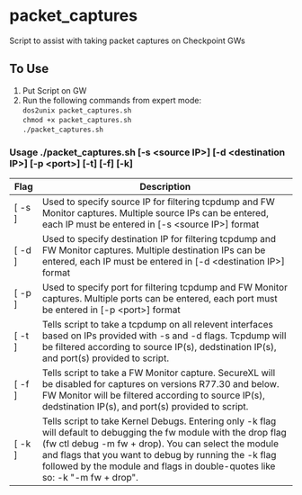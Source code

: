 # packet_captures
Script to assist with taking packet captures on Checkpoint GWs
## To Use
1. Put Script on GW  
2. Run the following commands from expert mode:  
  `dos2unix packet_captures.sh`  
  `chmod +x packet_captures.sh`  
  `./packet_captures.sh`  

### Usage ./packet_captures.sh [-s \<source IP\>] [-d \<destination IP\>] [-p \<port\>] [-t] [-f] [-k]  
 Flag | Description
 --- | ---  
  [ -s ] | Used to specify source IP for filtering tcpdump and FW Monitor captures. Multiple source IPs can be entered, each IP must be entered in [-s \<source IP\>] format  
  [ -d ] | Used to specify destination IP for filtering tcpdump and FW Monitor captures. Multiple destination IPs can be entered, each IP must be entered in [-d \<destination IP\>] format  
  [ -p ] | Used to specify port for filtering tcpdump and FW Monitor captures. Multiple ports can be entered, each port must be entered in [-p \<port\>] format  
  [ -t ] | Tells script to take a tcpdump on all relevent interfaces based on IPs provided with -s and -d flags. Tcpdump will be filtered according to source IP(s), dedstination IP(s), and port(s) provided to script.  
  [ -f ] | Tells script to take a FW Monitor capture. SecureXL will be disabled for captures on versions R77.30 and below. FW Monitor will be filtered according to source IP(s), dedstination IP(s), and port(s) provided to script.  
  [ -k ] | Tells script to take Kernel Debugs. Entering only -k flag will default to debugging the fw module with the drop flag (fw ctl debug -m fw + drop). You can select the module and flags that you want to debug by running the -k flag followed by the module and flags in double-quotes like so: -k \"-m fw + drop\".  

